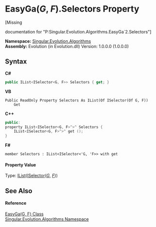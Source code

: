 # EasyGa(*G*, *F*).Selectors Property 
 

\[Missing <summary> documentation for "P:Singular.Evolution.Algorithms.EasyGa`2.Selectors"\]

**Namespace:**&nbsp;<a href="abe06fa4-bd7d-97b9-28d0-1b08952971eb">Singular.Evolution.Algorithms</a><br />**Assembly:**&nbsp;Evolution (in Evolution.dll) Version: 1.0.0.0 (1.0.0.0)

## Syntax

**C#**<br />
``` C#
public IList<ISelector<G, F>> Selectors { get; }
```

**VB**<br />
``` VB
Public ReadOnly Property Selectors As IList(Of ISelector(Of G, F))
	Get
```

**C++**<br />
``` C++
public:
property IList<ISelector<G, F>^>^ Selectors {
	IList<ISelector<G, F>^>^ get ();
}
```

**F#**<br />
``` F#
member Selectors : IList<ISelector<'G, 'F>> with get

```


#### Property Value
Type: <a href="http://msdn2.microsoft.com/en-us/library/5y536ey6" target="_blank">IList</a>(<a href="e289021f-da54-0bad-5407-35a2c7a02592">ISelector</a>(<a href="29c1d5fc-2784-8fb5-0c46-438b59fd6a9c">*G*</a>, <a href="29c1d5fc-2784-8fb5-0c46-438b59fd6a9c">*F*</a>))

## See Also


#### Reference
<a href="29c1d5fc-2784-8fb5-0c46-438b59fd6a9c">EasyGa(G, F) Class</a><br /><a href="abe06fa4-bd7d-97b9-28d0-1b08952971eb">Singular.Evolution.Algorithms Namespace</a><br />